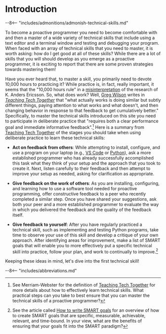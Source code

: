 # Introduction

--8<-- "includes/admonitions/admonish-technical-skills.md"

To become a proactive programmer you need to become comfortable with and then a
master of a wide variety of technical skills that include using a text editor
and a terminal window and testing and debugging your program. When faced with an
array of technical skills that you need to master, it is worth asking: how do I
get good at all of these skills? While there are a lot of skills that you will
should develop as you emerge as a proactive programmer, it is exciting to report
that there are some proven strategies towards mastering them!

Have you ever heard that, to master a skill, you primarily need to devote 10,000
hours to practicing it? While practice is, in fact, really important, it seems
that the "10,000 hours rule" in a
[misinterpretation](https://www.goodlifeproject.com/podcast/anders-ericsson/) of
the research of K. Anders Ericsson. So, what does work? Well, [Greg
Wilson](https://third-bit.com/) writes in [*Teaching Tech
Together*](https://teachtogether.tech/en/index.html) that "what actually works
is doing similar but subtly different things, paying attention to what works and
what doesn't, and then changing behavior in response to that feedback to get
cumulatively better." Specifically, to master the technical skills introduced on
this site you need to participate in deliberate practice that "requires both a
clear performance goal and immediate informative feedback".[^1] Here is a
summary from [Teaching Tech Together](https://teachtogether.tech/en/index.html)
of the stages you should take when using deliberate practice to learn these
technical skills:

- **Act on feedback from others**: While attempting to install, configure, and
  use a program on your laptop (e.g., [VS Code](https://code.visualstudio.com/)
  or [Python](https://www.python.org/)), ask a more established programmer who
  has already successfully accomplished this task what they think of your setup
  and the approach that you took to create it. Next, listen carefully to their
  feedback and then attempt to improve your setup as needed, asking for
  clarification as appropriate.

- **Give feedback on the work of others**: As you are installing, configuring,
  and learning how to use a software tool needed for proactive programming,
  offer constructive feedback to a peer who recently completed a similar step.
  Once you have shared your suggestions, ask both your peer and a more
  established programmer to evaluate the way in which you delivered the feedback
  and the quality of the feedback itself.

- **Give feedback to yourself**: After you have regularly practiced a technical
  skill, such as implementing and testing Python programs, take time to observe
  your use of this skill and develop a critique of your own approach. After
  identifying areas for improvement, make a list of SMART goals that will enable
  you to more effectively put a specific technical skill into practice, follow
  your plan, and work to continually to improve.[^2]

Keeping these ideas in mind, let's dive into the first technical skill!

--8<-- "includes/abbreviations.md"

[^1]: See Merriam-Webster for the definition of [Teaching Tech
  Together](https://teachtogether.tech/en/index.html) for more details about how
  to effectively learn technical skills. What practical steps can you take to
  best ensure that you can master the technical skills of a proactive programmer?

[^2]: See the article called [How to write SMART
  goals](https://www.atlassian.com/blog/productivity/how-to-write-smart-goals)
  for an overview of how to create SMART goals that are specific, measurable,
    achievable, relevant, and time-bound. In your view, what are the benefits of
    ensuring that your goals fit into the SMART paradigm?

